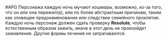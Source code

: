 #APG
Персонажа каждую ночь мучают кошмары, возможно, из-за того, что он или она пережил(а), или по более абстрактным причинам, таким как зловещее предзнаменование или следствие семейного проклятия. Каждую ночь персонаж должен сдать проверку **Resolute**, чтобы естественным образом зажить, иначе в этот день не произойдет заживления. Другие формы лечения не затрагиваются. 